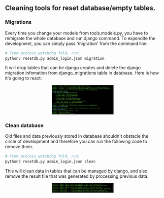 ## Cleaning tools for reset database/empty tables.

### Migrations
Every time you change your models from tools.models.py, you have to remigrate the whole database and run django command. To expendite the development, you can simply pass 'migration' from the command line.


```python
# From process_watchdog fold, run:
python3 resetdb.py admin_login.json migration
```
It will drop tables that can be django creates and delete the django migration infomation from django_migrations table in database.
Here is how it's going to react:
<p align="center"><img src="https://github.com/Mr-Milk/circDraw/blob/front/cirDraw/media/migration_tool.png" alt="200" width="200"></p>


### Clean database
Old files and data previously stored in database shouldn't obstacle the circle of development and therefore you can run the following code to remove them.


```python
# From process_watchdog fold, run:
python3 resetdb.py admin_login.json clean
```

This will clean data in tables that can be managed by django, and also remove the result file that was generated by processing previous data.
<p align="center"><img src="https://github.com/Mr-Milk/circDraw/blob/front/cirDraw/media/clean_tool.png" alt="200" width="200"></p>
